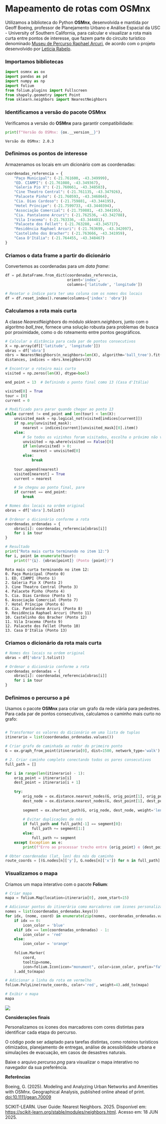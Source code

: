 # Mapeamento de rotas com OSMnx

Utilizamos a biblioteca do Python **OSMnx**, desenvolvida e mantida por
Geoff Boeing, professor de Planejamento Urbano e Análise Espacial da
USC - University of Southern California, para calcular e visualizar a
rota mais curta entre pontos de interesse, que fazem parte do circuito
turístico denominado [Museu de Percurso Raphael
Arcuri](https://www.instagram.com/museuraphaelarcuri?igsh=MWRjNWV1cnZnczE5aQ==),
de acordo com o projeto desenvolvido por [Letícia
Rabelo](https://www.instagram.com/leticiarabelo.arq?igsh=dndsYTdsemM4ZWdw).

### Importamos bibliotecas

``` python
import osmnx as ox
import pandas as pd
import numpy as np
import folium
from folium.plugins import Fullscreen
from shapely.geometry import Point
from sklearn.neighbors import NearestNeighbors
```

### Identificamos a versão do pacote OSMnx

Verificamos a versão do **OSMnx** para garantir compatibilidade:

``` python
print(f"Versão do OSMnx: {ox.__version__}")
```


    Versão do OSMnx: 2.0.3

### Definimos os pontos de interesse

Armazenamos os locais em um dicionário com as coordenadas:

``` python
coordenadas_referencia = {
    "Paço Municipal": (-21.761600, -43.349999),
    "ED. CIAMPI": (-21.761080, -43.349367),
    "Galeria Pio X": (-21.760661, -43.348583),
    "Cine Theatro Central": (-21.761135, -43.347926),
    "Palacete Pinho": (-21.760593, -43.346864),
    "Cia. Dias Cardoso": (-21.759881, -43.344195),
    "Hotel Príncipe": (-21.7599733, -43.3440394),
    "Associação Comercial": (-21.759881, -43.344195),
    "Cia. Pantaleone Arcuri": (-21.762536, -43.342788),
    "Vila Iracema": (-21.763336, -43.344481),
    "Palacete dos Fellet": (-21.763280,	-43.345717),
    "Residência Raphael Arcuri": (-21.763699, -43.342097),
    "Castelinho dos Bracher": (-21.763666, -43.341959),
    "Casa D'Itália": (-21.764455, -43.348467)
}
```

### Criamos o data frame a partir do dicionário

Convertemos as coordenadas para um *data frame*:

``` python
df = pd.DataFrame.from_dict(coordenadas_referencia, 
                            orient='index', 
                            columns=['latitude', 'longitude'])

# Resetar o índice para ter uma coluna com os nomes dos locais
df = df.reset_index().rename(columns={'index': 'obra'})
```

### Calculamos a rota mais curta

A classe *NearestNeighbors* do módulo *sklearn.neighbors*, junto com o
algoritmo *ball_tree*, fornece uma solução robusta para problemas de
busca por proximidade, como o do roteamento entre pontos geográficos.

``` python
# Calcular a distância para cada par de pontos consecutivos
X = np.array(df[['latitude', 'longitude']])
obras = df['obra']
nbrs = NearestNeighbors(n_neighbors=len(X), algorithm='ball_tree').fit(X)
distances, indices = nbrs.kneighbors(X)

# Encontrar o roteiro mais curto
visited = np.zeros(len(X), dtype=bool)

end_point = 13  # Definindo o ponto final como 13 (Casa d'Itália)

visited[0] = True
tour = [0]
current = 0

# Modificado para parar quando chegar ao ponto 13
while current != end_point and len(tour) < len(X):
    unvisited_mask = np.logical_not(visited[indices[current]])
    if np.any(unvisited_mask):
        nearest = indices[current][unvisited_mask][0].item()
    else:
        # Se todos os vizinhos foram visitados, escolha o próximo não visitado
        unvisited = np.where(visited == False)[0]
        if len(unvisited) > 0:
            nearest = unvisited[0]
        else:
            break
    
    tour.append(nearest)
    visited[nearest] = True
    current = nearest

    # Se chegou ao ponto final, pare
    if current == end_point:
        break

# Nomes dos locais na ordem original
obras = df['obra'].tolist()  

# Ordenar o dicionário conforme a rota
coordenadas_ordenadas = {
    obras[i]: coordenadas_referencia[obras[i]] 
    for i in tour
}

# Resultado
print("Rota mais curta terminando no item 12:")
for i, point in enumerate(tour):
    print(f"{i}. {obras[point]} (Ponto {point})")
```


    Rota mais curta terminando no item 12:
    0. Paço Municipal (Ponto 0)
    1. ED. CIAMPI (Ponto 1)
    2. Galeria Pio X (Ponto 2)
    3. Cine Theatro Central (Ponto 3)
    4. Palacete Pinho (Ponto 4)
    5. Cia. Dias Cardoso (Ponto 5)
    6. Associação Comercial (Ponto 7)
    7. Hotel Príncipe (Ponto 6)
    8. Cia. Pantaleone Arcuri (Ponto 8)
    9. Residência Raphael Arcuri (Ponto 11)
    10. Castelinho dos Bracher (Ponto 12)
    11. Vila Iracema (Ponto 9)
    12. Palacete dos Fellet (Ponto 10)
    13. Casa D'Itália (Ponto 13)

### Criamos o dicionário da rota mais curta

``` python
# Nomes dos locais na ordem original
obras = df['obra'].tolist()  

# Ordenar o dicionário conforme a rota
coordenadas_ordenadas = {
    obras[i]: coordenadas_referencia[obras[i]] 
    for i in tour
}
```

### Definimos o percurso a pé

Usamos o pacote **OSMnx** para criar um grafo da rede viária para
pedestres. Para cada par de pontos consecutivos, calculamos o caminho
mais curto no grafo:

``` python

# Transformar os valores do dicionário em uma lista de tuplas
itinerario = list(coordenadas_ordenadas.values())

# Criar grafo de caminhada ao redor do primeiro ponto
G = ox.graph_from_point(itinerario[0], dist=1500, network_type='walk')

# 2. Criar caminho completo conectando todos os pares consecutivos
full_path = []

for i in range(len(itinerario) - 1):
    orig_point = itinerario[i]
    dest_point = itinerario[i + 1]
    
    try:
        orig_node = ox.distance.nearest_nodes(G, orig_point[1], orig_point[0])  
        dest_node = ox.distance.nearest_nodes(G, dest_point[1], dest_point[0])
        
        segment = ox.shortest_path(G, orig_node, dest_node, weight='length')
        
        # Evitar duplicações de nós
        if full_path and full_path[-1] == segment[0]:
            full_path += segment[1:]
        else:
            full_path += segment
    except Exception as e:
        print(f"Erro ao processar trecho entre {orig_point} e {dest_point}: {e}")

# Obter coordenadas (lat, lon) dos nós do caminho
route_coords = [(G.nodes[n]['y'], G.nodes[n]['x']) for n in full_path]
```

### Visualizamos o mapa

Criamos um mapa interativo com o pacote **Folium**:

``` python
# Criar mapa
mapa = folium.Map(location=itinerario[0], zoom_start=15)

# Adicionar pontos do itinerário como marcadores com ícones personalizados
nomes = list(coordenadas_ordenadas.keys())
for idx, (nome, coord) in enumerate(zip(nomes, coordenadas_ordenadas.values())):
    if idx == 0:
        icon_color = 'blue'
    elif idx == len(coordenadas_ordenadas) - 1:
        icon_color = 'red'
    else:
        icon_color = 'orange'
    
    folium.Marker(
        coord,
        tooltip=nome,
        icon=folium.Icon(icon="monument", color=icon_color, prefix="fa")
    ).add_to(mapa)

# Adicionar a linha da rota em vermelho
folium.PolyLine(route_coords, color='red', weight=4).add_to(mapa)

# Exibir o mapa
mapa
```
![](percurso.png)

**Considerações finais**

Personalizamos os ícones dos marcadores com cores distintas para
identificar cada etapa do percurso.

O código pode ser adaptado para tarefas distintas, como roteiros
turísticos otimizados, planejamento de entregas, análise de
acessibilidade urbana e simulações de evacuação, em casos de desastres
naturais.

Baixe o arquivo *percurso.png* para visualizar o mapa interativo no navegador da sua preferência.

**Referências**

Boeing, G. (2025). Modeling and Analyzing Urban Networks and Amenities
with OSMnx. Geographical Analysis, published online ahead of print.
<doi:10.1111/gean.70009>

SCIKIT-LEARN. User Guide: Nearest Neighbors. 2025. Disponível em:
<https://scikit-learn.org/stable/modules/neighbors.html>. Acesso em: 18
JUN 2025.

